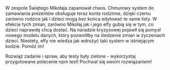 W zespole Świętego Mikołaja zapanował chaos. Chmurowy system do zamawiania prezentów obsługuje teraz konta rodzinne, dzięki czemu zarówno rodzice jak i dzieci mogą bez końca edytować te same listy. W efekcie tych zmian, zarówno Mikołaj jak i jego elfy gubią się w tym, co dzieci naprawdę chcą dostać. Na naradzie kryzysowej pojawił się pomysł nowego modelu danych, który pozwoliłby na śledzenie zmian w życzeniach dzieci. Niestety, elfy nie wiedza jak wdrożyć taki system w istniejącym kodzie. Pomóż im!

Rozwiąż zadanie i spraw, aby testy były zielone - wykorzystaj przygotowane polecenie npm test! Pochwal się swoim rozwiązaniem!